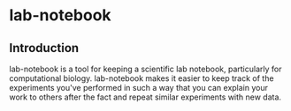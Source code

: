lab-notebook
============

Introduction
-------------
lab-notebook is a tool for keeping a scientific lab notebook, particularly for computational biology. lab-notebook makes it easier to keep track of the experiments you've performed in such a way that you can explain your work to others after the fact and repeat similar experiments with new data.
